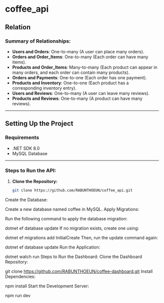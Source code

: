 # coffee_api

## Relation

### Summary of Relationships:
- **Users and Orders**: One-to-many (A user can place many orders).
- **Orders and Order_Items**: One-to-many (Each order can have many items).
- **Products and Order_Items**: Many-to-many (Each product can appear in many orders, and each order can contain many products).
- **Orders and Payments**: One-to-one (Each order has one payment).
- **Products and Inventory**: One-to-one (Each product has a corresponding inventory entry).
- **Users and Reviews**: One-to-many (A user can leave many reviews).
- **Products and Reviews**: One-to-many (A product can have many reviews).

---

## Setting Up the Project

### Requirements
- .NET SDK 8.0
- MySQL Database

---

### Steps to Run the API:

1. **Clone the Repository:**
   ```bash
   git clone https://github.com/RABUNTHOEUN/coffee_api.git
Create the Database:

Create a new database named coffee in MySQL.
Apply Migrations:

Run the following command to apply the database migration:

dotnet ef database update
If no migration exists, create one using:

dotnet ef migrations add InitialCreate
Then, run the update command again:

dotnet ef database update
Run the Application:


dotnet watch run
Steps to Run the Dashboard:
Clone the Dashboard Repository:


git clone https://github.com/RABUNTHOEUN/coffee-dashboard.git
Install Dependencies:


npm install
Start the Development Server:


npm run dev
